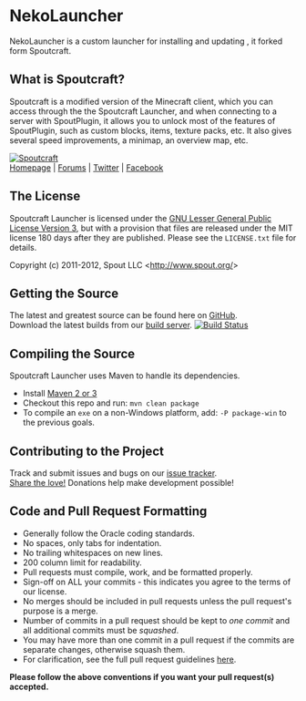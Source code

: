 NekoLauncher
===================
NekoLauncher is a custom launcher for installing and updating , it forked form Spoutcraft.

## What is Spoutcraft?
Spoutcraft is a modified version of the Minecraft client, which you can access through the the Spoutcraft Launcher, and when connecting to a server with SpoutPlugin, it allows you to unlock most of the features of SpoutPlugin, such as custom blocks, items, texture packs, etc. It also gives several speed improvements, a minimap, an overview map, etc.

[![Spoutcraft][Logo]][Homepage]  
[Homepage] | [Forums] | [Twitter] | [Facebook]

## The License
Spoutcraft Launcher is licensed under the [GNU Lesser General Public License Version 3][License], but with a provision that files are released under the MIT license 180 days after they are published. Please see the `LICENSE.txt` file for details.

Copyright (c) 2011-2012, Spout LLC <<http://www.spout.org/>>

## Getting the Source
The latest and greatest source can be found here on [GitHub][Source].  
Download the latest builds from our [build server][Builds]. [![Build Status](http://build.spout.org/job/SpoutcraftLauncher/badge/icon)][Builds]

## Compiling the Source
Spoutcraft Launcher uses Maven to handle its dependencies.

* Install [Maven 2 or 3](http://maven.apache.org/download.html)
* Checkout this repo and run: `mvn clean package`
* To compile an `exe` on a non-Windows platform, add: `-P package-win` to the previous goals.

## Contributing to the Project
Track and submit issues and bugs on our [issue tracker][Issues].  
[Share the love!][Donate] Donations help make development possible!

## Code and Pull Request Formatting
* Generally follow the Oracle coding standards.
* No spaces, only tabs for indentation.
* No trailing whitespaces on new lines.
* 200 column limit for readability.
* Pull requests must compile, work, and be formatted properly.
* Sign-off on ALL your commits - this indicates you agree to the terms of our license.
* No merges should be included in pull requests unless the pull request's purpose is a merge.
* Number of commits in a pull request should be kept to *one commit* and all additional commits must be *squashed*.
* You may have more than one commit in a pull request if the commits are separate changes, otherwise squash them.
* For clarification, see the full pull request guidelines [here](http://spout.in/prguide).

**Please follow the above conventions if you want your pull request(s) accepted.**

[Logo]: http://cdn.spout.org/spoutcraft-github.png
[Homepage]: http://www.spout.org
[Forums]: http://forums.spout.org
[License]: http://cdn.spout.org/license/spoutv1.txt
[Source]: https://github.com/SpoutDev/SpoutcraftLauncher
[Builds]: http://build.spout.org/job/SpoutcraftLauncher
[Issues]: http://issues.spout.org/browse/SPOUTCRAFT
[Twitter]: http://spout.in/twitter
[Facebook]: http://spout.in/facebook
[Donate]: http://spout.in/donate
